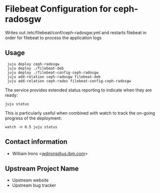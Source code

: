 # Filebeat Configuration for ceph-radosgw

Writes out /etc/filebeat/conf/ceph-radosgw.yml and restarts filebeat in order for
filebeat to process the application logs

## Usage
     juju deploy ceph-radosgw
     juju deploy ./filebeat-deb
     juju deploy ./filebeat-config-ceph-radosgw
     juju add-relation ceph-radosgw filebeat-deb
     juju add-relation ceph-rados filebeat-config-ceph-radosgw

The service provides extended status reporting to indicate when they are ready:

    juju status

This is particularly useful when combined with watch to track the on-going
progress of the deployment:

    watch -n 0.5 juju status

## Contact information

- William Irons &lt;wdirons@us.ibm.com&gt;

## Upstream Project Name

- Upstream website
- Upstream bug tracker
